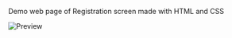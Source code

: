 Demo web page of Registration screen made with HTML and CSS

![Preview](https://github.com/rahulrajput83/Register-Screen-HTML/blob/main/Register/Web%20capture_18-4-2022_195423_127.0.0.1.jpeg)